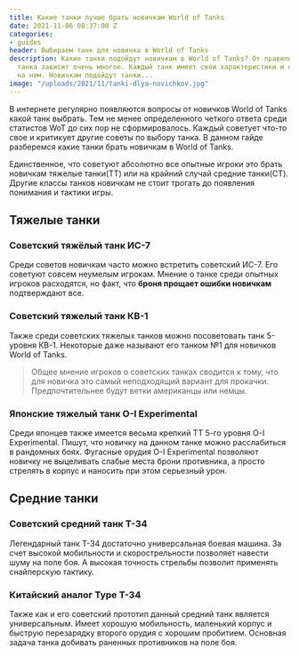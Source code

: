 ```yaml
---
title: Какие танки лучше брать новичкам World of Tanks
date: 2021-11-06 08:37:00 Z
categories:
- guides
header: Выбираем танк для новичка в World of Tanks
description: Какие танки подойдут новичкам в World of Tanks? От правильного выбора
  танка зависит очень многое. Каждый танк имеет свои характеристики и сложность игры
  на нем. Новичкам подойдут танки...
image: "/uploads/2021/11/tanki-dlya-novichkov.jpg"
---
```


В интернете регулярно появляются вопросы от новичков World of Tanks какой танк выбрать. Тем не менее определенного четкого ответа среди статистов WoT до сих пор не сформировалось. Каждый советует что-то свое и критикует другие советы по выбору танка. В данном гайде разберемся какие танки брать новичкам в World of Tanks.

Единственное, что советуют абсолютно все опытные игроки это брать новичкам тяжелые танки(ТТ) или на крайний случай средние танки(СТ). Другие классы танков новичкам не стоит трогать до появления понимания и тактики игры.

## Тяжелые танки

### Cоветский тяжёлый танк ИС-7

Среди советов новичкам часто можно встретить советский ИС-7. Его советуют совсем неумелым игрокам. Мнение о танке среди опытных игроков расходятся, но факт, что **броня прощает ошибки новичкам** подтверждают все.

### Советский тяжелый танк КВ-1

Также среди советских тяжелых танков можно посоветовать  танк 5-уровня КВ-1. Некоторые даже называют его танком №1 для новичков World of Tanks.

> Общее мнение игроков о советских танках сводится к тому, что для новичка это самый неподходящий вариант для прокачки. Предпочтительнее будут ветки американцы или немцы.

### Японские тяжелый танк O-I Experimental

Среди японцев также имеется весьма крепкий ТТ 5-го уровня O-I Experimental. Пишут, что новичку на данном танке можно расслабиться в рандомных боях. Фугасные орудия O-I Experimental позволяют новичку не выцеливать слабые места брони противника, а просто стрелять в корпус и наносить при этом серьезный урон.

## Средние танки

### Советский средний танк Т-34

Легендарный танк Т-34 достаточно универсальная боевая машина. За счет высокой мобильности и скорострельности позволяет навести шуму на поле боя. А высокая точность стрельбы позволит применять снайперскую тактику.

### Китайский аналог Type T-34

Также как и его советский прототип данный средний танк является универсальным. Имеет хорошую мобильность, маленький корпус и быструю перезарядку второго орудия с хорошим пробитием. Основная задача танка добивать раненных противников на поле боя.